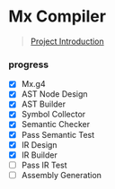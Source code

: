 # Mx Compiler

> [Project Introduction](https://github.com/ACMClassCourses/Compiler-Design-Implementation)

### progress

- [x] Mx.g4
- [x] AST Node Design
- [x] AST Builder
- [x] Symbol Collector
- [x] Semantic Checker
- [x] Pass Semantic Test
- [x] IR Design
- [x] IR Builder
- [ ] Pass IR Test
- [ ] Assembly Generation